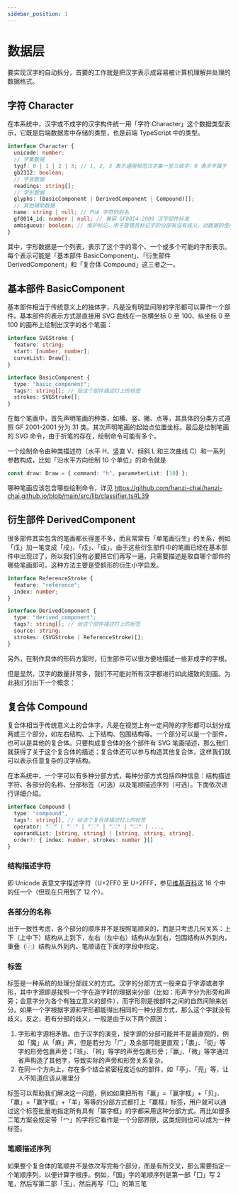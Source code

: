 ```yaml
---
sidebar_position: 1
---
```


# 数据层

要实现汉字的自动拆分，首要的工作就是把汉字表示成容易被计算机理解并处理的数据格式。

## 字符 Character

在本系统中，汉字或不成字的汉字构件统一用「字符 Character」这个数据类型表示，它既是后端数据库中存储的类型，也是前端 TypeScript 中的类型。

```ts
interface Character {
  unicode: number;
  // 字集数据
  tygf: 0 | 1 | 2 | 3; // 1, 2, 3 表示通用规范汉字集一至三级字，0 表示不属于
  gb2312: boolean;
  // 字音数据
  readings: string[];
  // 字形数据
  glyphs: (BasicComponent | DerivedComponent | Compound)[];
  // 其他辅助数据
  name: string | null; // PUA 字符的别名
  gf0014_id: number | null; // 兼容 GF0014-2009 汉字部件标准
  ambiguous: boolean; // 维护标记，用于管理员标记字的分部有没有歧义，对数据的使用没有影响
}
```

其中，字形数据是一个列表，表示了这个字的零个、一个或多个可能的字形表示。每个表示可能是「基本部件 BasicComponent」、「衍生部件 DerivedComponent」和「复合体 Compound」这三者之一。

## 基本部件 BasicComponent

基本部件相当于传统意义上的独体字，凡是没有明显间隙的字形都可以算作一个部件。基本部件的表示方式是直接用 SVG 曲线在一张横坐标 0 至 100、纵坐标 0 至 100 的画布上绘制出汉字的各个笔画：

```ts
interface SVGStroke {
  feature: string;
  start: [number, number];
  curveList: Draw[];
}

interface BasicComponent {
  type: "basic_component";
  tags?: string[]; // 给这个部件描述打上的标签
  strokes: SVGStroke[];
}
```

在每个笔画中，首先声明笔画的种类，如横、竖、撇、点等，其具体的分类方式遵照 GF 2001-2001 分为 31 类。其次声明笔画的起始点位置坐标。最后是绘制笔画的 SVG 命令，由于折笔的存在，绘制命令可能有多个。

一个绘制命令由种类描述符（水平 H、竖直 V、倾斜 L 和三次曲线 C）和一系列参数构成，比如「沿水平方向绘制 10 个单位」的命令就是

```ts
const draw: Draw = { command: "h", parameterList: [10] };
```

哪种笔画应该包含哪些绘制命令，详见 https://github.com/hanzi-chai/hanzi-chai.github.io/blob/main/src/lib/classifier.ts#L39

## 衍生部件 DerivedComponent

很多部件其实包含的笔画都长得差不多，而且常常有「单笔画衍生」的关系，例如「戊」加一笔变成「戌」、「戍」、「成」。由于这些衍生部件中的笔画已经在基本部件中出现过了，所以我们没有必要把它们再写一遍，只需要描述是取自哪个部件的哪些笔画即可。这种方法主要是受鹤形的衍生小字启发。

```ts
interface ReferenceStroke {
  feature: "reference";
  index: number;
}

interface DerivedComponent {
  type: "derived_component";
  tags?: string[]; // 给这个部件描述打上的标签
  source: string;
  strokes: (SVGStroke | ReferenceStroke)[];
}
```

另外，在制作具体的形码方案时，衍生部件可以很方便地描述一些非成字的字根。

但是显然，汉字的数量非常多，我们不可能对所有汉字都进行如此细致的刻画。为此我们引出下一个概念：

## 复合体 Compound

复合体相当于传统意义上的合体字，凡是在视觉上有一定间隙的字形都可以划分成两或三个部分，如左右结构、上下结构、包围结构等。一个部分可以是一个部件，也可以是其他的复合体。只要构成复合体的各个部件有 SVG 笔画描述，那么我们就获得了关于这个复合体的描述；复合体还可以参与构造其他复合体，这样我们就可以表示任意复杂的汉字结构。

在本系统中，一个字可以有多种分部方式，每种分部方式包括四种信息：结构描述字符、各部分的名称、分部标签（可选）以及笔顺描述序列（可选）。下面依次进行详细介绍。

```ts
interface Compound {
  type: "compound",
  tags?: string[], // 给这个复合体描述打上的标签
  operator: "⿰" | "⿱" | "⿲" | "⿳" | "⿴" | ...,
  operandList: [string, string] | [string, string, string],
  order?: { index: number, strokes: number }[]
}
```

### 结构描述字符

即 Unicode 表意文字描述字符（U+2FF0 至 U+2FFF，参见[维基百科](https://en.wikipedia.org/wiki/Ideographic_Description_Characters\_(Unicode_block))这 16 个中的任一个（但现在只用到了 12 个）。

### 各部分的名称

出于一致性考虑，各个部分的顺序并不是按照笔顺来的，而是只考虑几何关系：上下（上中下）结构从上到下，左右（左中右）结构从左到右，包围结构从外到内，重叠（⿻）结构从外到内。笔顺请在下面的字段中指定。

### 标签

标签是一种系统的处理分部歧义的方式。汉字的分部方式一般来自于字源或者字形，其中字源即是按照一个字在造字时的理据来分部（比如：形声字分为形旁和声旁；会意字分为各个有独立意义的部件），而字形则是按部件之间的自然间隙来划分。如果一个字根据字源和字形都能得出相同的一种分部方式，那么这个字就没有歧义。反之，若有分部的歧义，一般是由于以下两个原因：

1. 字形和字源相矛盾。由于汉字的演变，按字源的分部可能并不是最直观的，例如「魔」从「麻」声，但是若分为「广」及余部可能更直观；「裹」、「街」等字的形旁包裹声旁；「班」、「辨」等字的声旁包裹形旁；「赢」、「微」等字通过省声构造了其他字，导致实际的声旁和形旁关系复杂。
2. 在同一个方向上，存在多个结合紧密程度近似的部件，如「亭」、「亮」等，让人不知道应该从哪里分

标签可以帮助我们解决这一问题，例如如果把所有「赢」=「赢字框」+「贝」、「羸」=「赢字框」+「羊」等等的分部方式都打上「赢框」标签，用户就可以通过这个标签批量地指定所有具有「赢字框」的字都采用这种分部方式。再比如很多二笔方案会规定带「冖」的字将它看作是一个分部界限，这类规则也可以成为一种标签。

### 笔顺描述序列

如果整个复合体的笔顺并不是依次写完每个部分，而是有所交叉，那么需要指定一个笔顺序列，以便计算字根序。例如，「国」字的笔顺序列是第一部「囗」写 2 笔，然后写第二部「玉」，然后再写「囗」的第三笔
